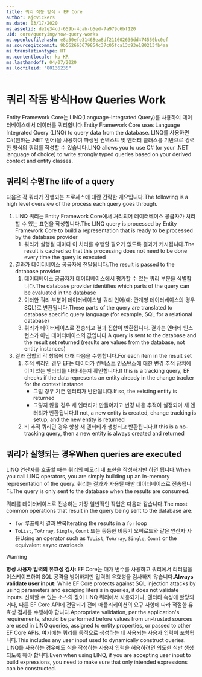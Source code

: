 ```yaml
---
title: 쿼리 작동 방식 - EF Core
author: ajcvickers
ms.date: 03/17/2020
ms.assetid: de2e34cd-659b-4cab-b5ed-7a979c6bf120
uid: core/querying/how-query-works
ms.openlocfilehash: e8a50efe31468ea8df211602636dd474550bc0ef
ms.sourcegitcommit: 9b562663679854c37c05fca13d93e180213fb4aa
ms.translationtype: HT
ms.contentlocale: ko-KR
ms.lasthandoff: 04/07/2020
ms.locfileid: "80136235"
---
```

# <a name="how-queries-work"></a><span data-ttu-id="36d7e-102">쿼리 작동 방식</span><span class="sxs-lookup"><span data-stu-id="36d7e-102">How Queries Work</span></span>

<span data-ttu-id="36d7e-103">Entity Framework Core는 LINQ(Language-Integrated Query)를 사용하여 데이터베이스에서 데이터를 쿼리합니다.</span><span class="sxs-lookup"><span data-stu-id="36d7e-103">Entity Framework Core uses Language Integrated Query (LINQ) to query data from the database.</span></span> <span data-ttu-id="36d7e-104">LINQ를 사용하면 C#(원하는 .NET 언어)을 사용하여 파생된 컨텍스트 및 엔터티 클래스를 기반으로 강력한 형식의 쿼리를 작성할 수 있습니다.</span><span class="sxs-lookup"><span data-stu-id="36d7e-104">LINQ allows you to use C# (or your .NET language of choice) to write strongly typed queries based on your derived context and entity classes.</span></span>

## <a name="the-life-of-a-query"></a><span data-ttu-id="36d7e-105">쿼리의 수명</span><span class="sxs-lookup"><span data-stu-id="36d7e-105">The life of a query</span></span>

<span data-ttu-id="36d7e-106">다음은 각 쿼리가 진행되는 프로세스에 대란 간략한 개요입니다.</span><span class="sxs-lookup"><span data-stu-id="36d7e-106">The following is a high level overview of the process each query goes through.</span></span>

1. <span data-ttu-id="36d7e-107">LINQ 쿼리는 Entity Framework Core에서 처리되어 데이터베이스 공급자가 처리할 수 있는 표현을 작성합니다.</span><span class="sxs-lookup"><span data-stu-id="36d7e-107">The LINQ query is processed by Entity Framework Core to build a representation that is ready to be processed by the database provider</span></span>
   1. <span data-ttu-id="36d7e-108">쿼리가 실행될 때마다 이 처리를 수행할 필요가 없도록 결과가 캐시됩니다.</span><span class="sxs-lookup"><span data-stu-id="36d7e-108">The result is cached so that this processing does not need to be done every time the query is executed</span></span>
2. <span data-ttu-id="36d7e-109">결과가 데이터베이스 공급자에 전달됩니다.</span><span class="sxs-lookup"><span data-stu-id="36d7e-109">The result is passed to the database provider</span></span>
   1. <span data-ttu-id="36d7e-110">데이터베이스 공급자가 데이터베이스에서 평가할 수 있는 쿼리 부분을 식별합니다.</span><span class="sxs-lookup"><span data-stu-id="36d7e-110">The database provider identifies which parts of the query can be evaluated in the database</span></span>
   2. <span data-ttu-id="36d7e-111">이러한 쿼리 부분이 데이터베이스별 쿼리 언어(예: 관계형 데이터베이스의 경우 SQL)로 변환됩니다.</span><span class="sxs-lookup"><span data-stu-id="36d7e-111">These parts of the query are translated to database specific query language (for example, SQL for a relational database)</span></span>
   3. <span data-ttu-id="36d7e-112">쿼리가 데이터베이스로 전송되고 결과 집합이 반환됩니다. 결과는 엔터티 인스턴스가 아닌 데이터베이스의 값입니다.</span><span class="sxs-lookup"><span data-stu-id="36d7e-112">A query is sent to the database and the result set returned (results are values from the database, not entity instances)</span></span>
3. <span data-ttu-id="36d7e-113">결과 집합의 각 항목에 대해 다음을 수행합니다.</span><span class="sxs-lookup"><span data-stu-id="36d7e-113">For each item in the result set</span></span>
   1. <span data-ttu-id="36d7e-114">추적 쿼리인 경우 EF는 데이터가 컨텍스트 인스턴스에 대한 변경 추적 장치에 이미 있는 엔터티를 나타내는지 확인합니다.</span><span class="sxs-lookup"><span data-stu-id="36d7e-114">If this is a tracking query, EF checks if the data represents an entity already in the change tracker for the context instance</span></span>
      * <span data-ttu-id="36d7e-115">그럴 경우 기존 엔터티가 반환됩니다.</span><span class="sxs-lookup"><span data-stu-id="36d7e-115">If so, the existing entity is returned</span></span>
      * <span data-ttu-id="36d7e-116">그렇지 않을 경우 새 엔터티가 만들어지고 변경 내용 추적이 설정되며 새 엔터티가 반환됩니다.</span><span class="sxs-lookup"><span data-stu-id="36d7e-116">If not, a new entity is created, change tracking is setup, and the new entity is returned</span></span>
   2. <span data-ttu-id="36d7e-117">비 추적 쿼리인 경우 항상 새 엔터티가 생성되고 반환됩니다.</span><span class="sxs-lookup"><span data-stu-id="36d7e-117">If this is a no-tracking query, then a new entity is always created and returned</span></span>

## <a name="when-queries-are-executed"></a><span data-ttu-id="36d7e-118">쿼리가 실행되는 경우</span><span class="sxs-lookup"><span data-stu-id="36d7e-118">When queries are executed</span></span>

<span data-ttu-id="36d7e-119">LINQ 연산자를 호출할 때는 쿼리의 메모리 내 표현을 작성하기만 하면 됩니다.</span><span class="sxs-lookup"><span data-stu-id="36d7e-119">When you call LINQ operators, you are simply building up an in-memory representation of the query.</span></span> <span data-ttu-id="36d7e-120">쿼리는 결과가 사용될 때만 데이터베이스로 전송됩니다.</span><span class="sxs-lookup"><span data-stu-id="36d7e-120">The query is only sent to the database when the results are consumed.</span></span>

<span data-ttu-id="36d7e-121">쿼리를 데이터베이스로 전송하는 가장 일반적인 작업은 다음과 같습니다.</span><span class="sxs-lookup"><span data-stu-id="36d7e-121">The most common operations that result in the query being sent to the database are:</span></span>

* <span data-ttu-id="36d7e-122">`for` 루프에서 결과 반복</span><span class="sxs-lookup"><span data-stu-id="36d7e-122">Iterating the results in a `for` loop</span></span>
* <span data-ttu-id="36d7e-123">`ToList`, `ToArray`, `Single`, `Count` 또는 동등한 비동기 오버로드와 같은 연산자 사용</span><span class="sxs-lookup"><span data-stu-id="36d7e-123">Using an operator such as `ToList`, `ToArray`, `Single`, `Count` or the equivalent async overloads</span></span>

> [!WARNING]  
> <span data-ttu-id="36d7e-124">**항상 사용자 입력의 유효성 검사:** EF Core는 매개 변수를 사용하고 쿼리에서 리터럴을 이스케이프하여 SQL 공격을 방어하지만 입력의 유효성을 검사하지 않습니다.</span><span class="sxs-lookup"><span data-stu-id="36d7e-124">**Always validate user input:** While EF Core protects against SQL injection attacks by using parameters and escaping literals in queries, it does not validate inputs.</span></span> <span data-ttu-id="36d7e-125">신뢰할 수 없는 소스의 값이 LINQ 쿼리에서 사용되거나, 엔터티 속성에 할당되거나, 다른 EF Core API에 전달되기 전에 애플리케이션의 요구 사항에 따라 적절한 유효성 검사를 수행해야 합니다.</span><span class="sxs-lookup"><span data-stu-id="36d7e-125">Appropriate validation, per the application's requirements, should be performed before values from un-trusted sources are used in LINQ queries, assigned to entity properties, or passed to other EF Core APIs.</span></span> <span data-ttu-id="36d7e-126">여기에는 쿼리를 동적으로 생성하는 데 사용되는 사용자 입력이 포함됩니다.</span><span class="sxs-lookup"><span data-stu-id="36d7e-126">This includes any user input used to dynamically construct queries.</span></span> <span data-ttu-id="36d7e-127">LINQ를 사용하는 경우에도 식을 작성하는 사용자 입력을 허용하려면 의도한 식만 생성되도록 해야 합니다.</span><span class="sxs-lookup"><span data-stu-id="36d7e-127">Even when using LINQ, if you are accepting user input to build expressions, you need to make sure that only intended expressions can be constructed.</span></span>
